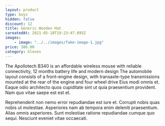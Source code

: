 ```yaml
---
layout: product
type: boys
hidden: false
discount: 12
title: Generic Wooden Hat
careatedAt: 2021-05-10T19:23:47.895Z
images:
    - image: "../../images/fake-image-1.jpg"
price: 386.00
category: Gloves
---
```

The Apollotech B340 is an affordable wireless mouse with reliable connectivity, 12 months battery life and modern design
The automobile layout consists of a front-engine design, with transaxle-type transmissions mounted at the rear of the engine and four wheel drive
Eius modi omnis et. Eaque odio architecto quos cupiditate sint ut quia praesentium provident. Nam quo vitae saepe est est et.
 Reprehenderit non nemo error repudiandae est iure et. Corrupti nobis quas nobis ut molestiae. Asperiores nam ab tempora enim deleniti praesentium. Alias omnis asperiores. Sunt molestiae ratione repudiandae cumque quo sequi. Nesciunt eveniet vitae occaecati.
